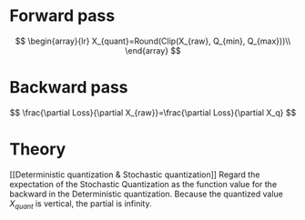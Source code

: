 # Forward pass
$$
\begin{array}{lr}
X_{quant}=Round(Clip(X_{raw}, Q_{min}, Q_{max}))\\
\end{array}
$$
# Backward pass
$$
\frac{\partial Loss}{\partial X_{raw}}=\frac{\partial Loss}{\partial X_q}
$$
# Theory
[[Deterministic quantization & Stochastic quantization]]
Regard the expectation of the Stochastic Quantization as the function value for the backward in the Deterministic quantization.
Because the quantized value $X_{quant}$ is vertical, the partial is infinity.